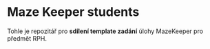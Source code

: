# Maze Keeper students
Tohle je repozitář pro **sdílení template zadání** úlohy MazeKeeper pro předmět RPH.